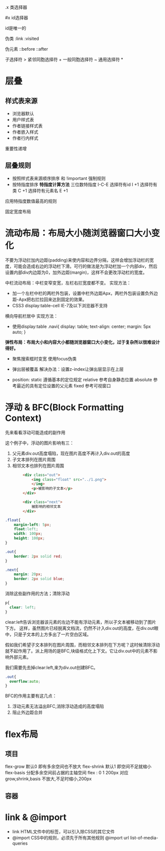 .x 类选择器 <div class="x">

#x id选择器 <div id="x"> 
id是唯一的


伪类
:link
:visited

伪元素
::before
::after


子选择符 >
紧邻同胞选择符 +
一般同胞选择符 ~
通用选择符 *

# 层叠

## 样式表来源
- 浏览器默认
- 用户样式表
- 作者链接样式表
- 作者嵌入样式
- 作者行内样式

重要性递增

## 层叠规则

- 按照样式表来源顺序排序 和 !important 强制规则
- 按特指度排序
**特指度计算方法**
三位数特指度
I-C-E
选择符有id I +1
选择符有类 C +1
选择符有元素名 E +1

应用特指度数值最高的规则



固定宽度布局

# 流动布局：布局大小随浏览器窗口大小变化

不要为浮动拦加内边距(padding)来使内容和边界分隔，这样会增加浮动栏的宽度，可能会造成右边的浮动栏下滑。可行的做法是为浮动栏加一个内部div，然后设置内部div内边距为0，加外边距(margin)，这样不会更改浮动栏的宽度。

中栏流动布局：中栏变窄变宽，左栏右拦宽度都不变。
实现方法：
- 加一个左栏中栏的两栏外包装，设置中栏外边距Apx，两栏外包装设置负外边距-Apx把右拦拉回来达到固定的效果。
- CSS3 display:table-cell IE-7及以下浏览器不支持

横向导航栏居中
实现方法：
- 使用display:table
  .navi{
    display: table;
    text-align: center;
    margin: 5px auto;
}

**弹性布局：布局大小和内容大小都随浏览器窗口大小变化，过于复杂所以很难设计得好。**

- 聚焦搜索框时变宽 使用focus伪类

- 弹出层被覆盖 解决办法：设置z-index让弹出层显示在上层

- position:
static 遵循基本的定位规定
relative 参考自身静态位置
absolute 参考最近的具有定位设置的父元素
fixed 参考可视窗口



# 浮动 & BFC(Block Formatting Context)

先来看看浮动可能造成的副作用

这个例子中，浮动的图片影响有三：
1. 父元素div.out高度塌陷，现在图片高度不再计入div.out的高度
2. 子文本排列在图片周围
3. 相邻文本也排列在图片周围

```html
        <div class="out">
            <img class="float" src="../1.png">
            </img>
            <p>被影响的子文本</p>
        </div>

        <div class="next">
            被影响的相邻文本
        </div>
```

```css
.float{
    margin-left: 5px;
    float:left;
    width: 100px;
    height: 100px;
}

.out{
    border: 2px solid red;
}

.next{
    margin: 20px;
    border: 2px solid blue;
}
```

消除这些副作用的方法；清除浮动

```css
p{
  clear: left;
}
```

clear:left告诉浏览器该元素的左边不能有浮动元素，所以子文本被移动到了图片下方。
这样，虽然图片已经脱离文档流，仍然不计入div.out的高度，在div.out眼中，只是子文本的上方多出了一片空白区域。


假如我们希望子文本排列在图片周围，而相邻文本排列在下方呢？这时候清除浮动就不起作用了。派上用场的是BFC,块级格式化上下文。它让div.out中的元素不影响外部元素。

我们需要先去掉clear:left,来为div.out创建BFC。
```css
.out{
  overflow:auto;
}
```

BFC的作用主要有这几点：
1. 浮动元素无法溢出BFC,消除浮动造成的高度塌陷
2. 阻止外边距合并

# flex布局

## 项目

flex-grow 默认0 即有多余空间也不放大
flex-shrink 默认1 即空间不足就缩小
flex-basis 分配多余空间前占据的主轴空间
flex : 0 1 200px 对应grow,shrink,basis 不放大,不足时缩小,200px

## 容器

# link & @import
- link
  HTML文件中的标签，可以引入除CSS的其它文件
- @import
  CSS中的规则，必须先于所有其他规则
  @import url list-of-media-queries
  
